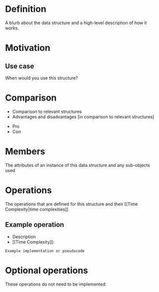 # Definition
A blurb about the data structure and a high-level description of how it works.

# Motivation
## Use case
When would you use this structure?

# Comparison
- Comparison to relevant structures
- Advantages and disadvantages \[in comparison to relevant structures\]

<ul class="breakdown">
	<li class="pro">Pro</li>
	<li class="con">Con</li>
</ul>

# Members
The attributes of an instance of this data structure and any sub-objects used

# Operations
The operations that are defined for this structure and their [[Time Complexity|time complexities]]

## Example operation
- Description
- [[Time Complexity]]:

```
Example implementation or pseudocode
```

# Optional operations
These operations do not need to be implemented